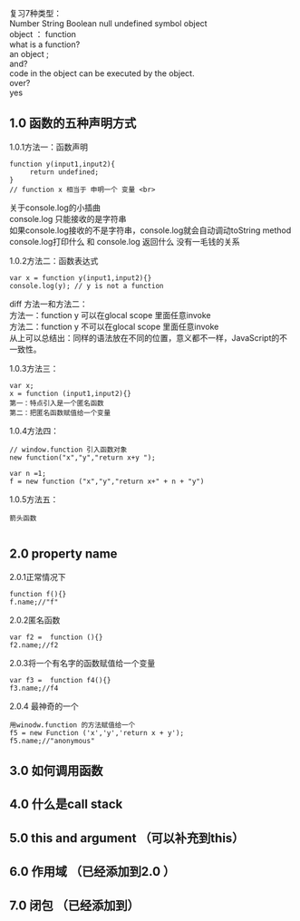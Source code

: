 复习7种类型：<br>
Number String  Boolean null undefined  symbol  object <br>
object ： function <br>
what is a function? <br>
an object ;<br>
and?<br>
code in the object can  be executed by the object. <br>
over?<br>
yes<br>

## 1.0 函数的五种声明方式 <br>
1.0.1方法一：函数声明<br>

```
function y(input1,input2){
     return undefined;
}
// function x 相当于 申明一个 变量 <br>
```

关于console.log的小插曲<br>
console.log 只能接收的是字符串<br>
如果console.log接收的不是字符串，console.log就会自动调动toString method<br>
console.log打印什么 和 console.log 返回什么 没有一毛钱的关系<br>


1.0.2方法二：函数表达式<br> 
```
var x = function y(input1,input2){}
console.log(y); // y is not a function

```
diff 方法一和方法二：<br>
方法一：function y 可以在glocal scope 里面任意invoke<br>
方法二：function y 不可以在glocal scope 里面任意invoke<br>
从上可以总结出：同样的语法放在不同的位置，意义都不一样，JavaScript的不一致性。<br>


1.0.3方法三：<br>

```
var x;
x = function (input1,input2){}
第一：特点引入是一个匿名函数 
第二：把匿名函数赋值给一个变量 

```


1.0.4方法四：<br>
```
// window.function 引入函数对象 
new function("x","y","return x+y ");

var n =1;
f = new function ("x","y","return x+" + n + "y")

```



1.0.5方法五：<br>
```
箭头函数 


```


## 2.0 property name 
2.0.1正常情况下<br>
```
function f(){}
f.name;//"f"

```
2.0.2匿名函数<br>

```
var f2 =  function (){}
f2.name;//f2 

```
2.0.3将一个有名字的函数赋值给一个变量 <br>
```
var f3 =  function f4(){}
f3.name;//f4

```
2.0.4 最神奇的一个<br>
```
用winodw.function 的方法赋值给一个
f5 = new Function ('x','y','return x + y');
f5.name;//"anonymous"

```


## 3.0 如何调用函数 <br>







## 4.0 什么是call stack<br> 







## 5.0 this and argument （可以补充到this）<br>




## 6.0 作用域 （已经添加到2.0 ）<br>




## 7.0 闭包 （已经添加到）<br>












